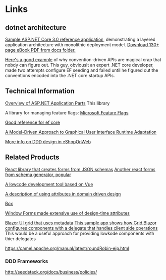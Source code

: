 ﻿# Links

## dotnet architecture 
[Sample ASP.NET Core 3.0 reference application](https://github.com/dotnet-architecture/eShopOnWeb), 
demonstrating a layered application architecture with monolithic deployment model. 
[Download 130+ page eBook PDF from docs folder.](https://docs.microsoft.com/en-us/dotnet/architecture/modern-web-apps-azure/index)

[Here's a good example](https://wildermuth.com/2018/01/10/Re-thinking-Running-Migrations-and-Seeding-in-ASP-NET-Core-2-0) of why convention-driven APIs are magical crap that nobdy can figure out.
This guy, obviouslt an expert .NET core developer, made two attempts configure EF seeding and failed until he figured out the conventions encoded into the .NET core startup APIs.


## Technical Information
[Overview of ASP.NET Application Parts](https://docs.microsoft.com/en-us/aspnet/core/mvc/advanced/app-parts?view=aspnetcore-3.0)
This library 

A library for managing feature flags: 
[Microsoft Feature Flags](https://github.com/microsoft/FeatureManagement-Dotnet)

[Good reference for ef core](https://www.learnentityframeworkcore.com/dbcontext)

[A Model-Driven Approach to Graphical User Interface Runtime Adaptation](http://ceur-ws.org/Vol-641/paper_15.pdf)
  
[More info on DDD design in eShopOnWeb](https://docs.microsoft.com/en-us/dotnet/architecture/microservices/microservice-ddd-cqrs-patterns/infrastructure-persistence-layer-implemenation-entity-framework-core)

## Related Products

[React library that creates forms from JSON schemas](https://uniforms.tools/docs/uth-bridge-concept)
[Another react forms from schema generator, popular](https://github.com/rjsf-team/react-jsonschema-form)

[A lowcode development tool based on Vue](retool.com)

[A description of using attributes in domain driven design](https://www.researchgate.net/publication/311980398_Domain-driven_design_patterns_A_metadata-based_approach)

[Box](http://box.com)

[Window Forms made extensive use of design-time attributes](https://flylib.com/books/en/1.41.1/)

[Blazor UI grid that uses metadata](https://github.com/gustavnavar/Grid.Blazor)
    [This sample app shows how Grid.Blazor configures components with a delegate that handles client side operations](https://github.com/gustavnavar/Grid.Blazor/blob/master/GridBlazorClientSide.Client/Pages/GridButtons.razor)
    This would be a useful approach for providing lowkode components with thier delegates



https://camel.apache.org/manual/latest/roundRobin-eip.html

### DDD Frameworks
http://seedstack.org/docs/business/policies/
